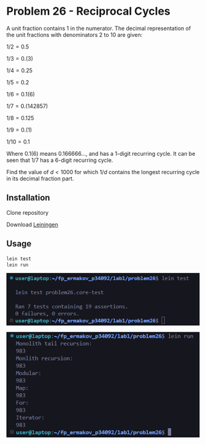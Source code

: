 # Problem 26 - Reciprocal Cycles
A unit fraction contains $1$ in the numerator. The decimal representation of the unit fractions with denominators $2$ to $10$ are given:

$1/2 = 0.5$

$1/3 =0.(3)$

$1/4 =0.25$

$1/5 = 0.2$

$1/6 = 0.1(6)$

$1/7 = 0.(142857)$

$1/8 = 0.125$

$1/9 = 0.(1)$

$1/10 = 0.1$

Where $0.1(6)$ means $0.166666...$, and has a $1$-digit recurring cycle. It can be seen that $1/7$ has a $6$-digit recurring cycle.

Find the value of $d < 1000$ for which $1/d$ contains the longest recurring cycle in its decimal fraction part.
## Installation

Clone repository

Download [Leiningen](https://leiningen.org/#install)

## Usage

	lein test
	lein run

![test26](resources/test26.png)

![run26](resources/run26.png)